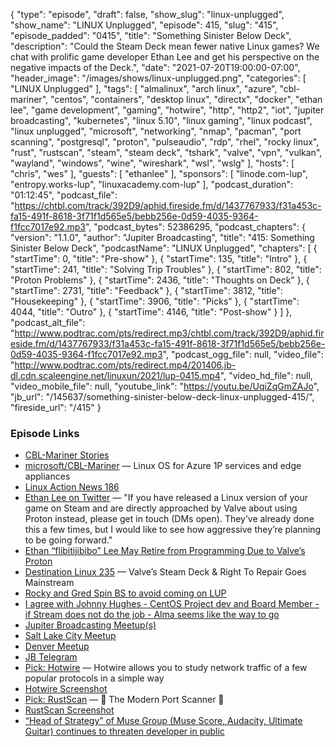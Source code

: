 {
  "type": "episode",
  "draft": false,
  "show_slug": "linux-unplugged",
  "show_name": "LINUX Unplugged",
  "episode": 415,
  "slug": "415",
  "episode_padded": "0415",
  "title": "Something Sinister Below Deck",
  "description": "Could the Steam Deck mean fewer native Linux games? We chat with prolific game developer Ethan Lee and get his perspective on the negative impacts of the Deck.",
  "date": "2021-07-20T19:00:00-07:00",
  "header_image": "/images/shows/linux-unplugged.png",
  "categories": [
    "LINUX Unplugged"
  ],
  "tags": [
    "almalinux",
    "arch linux",
    "azure",
    "cbl-mariner",
    "centos",
    "containers",
    "desktop linux",
    "directx",
    "docker",
    "ethan lee",
    "game development",
    "gaming",
    "hotwire",
    "http",
    "http2",
    "iot",
    "jupiter broadcasting",
    "kubernetes",
    "linux 5.10",
    "linux gaming",
    "linux podcast",
    "linux unplugged",
    "microsoft",
    "networking",
    "nmap",
    "pacman",
    "port scanning",
    "postgresql",
    "proton",
    "pulseaudio",
    "rdp",
    "rhel",
    "rocky linux",
    "rust",
    "rustscan",
    "steam",
    "steam deck",
    "tshark",
    "valve",
    "vpn",
    "vulkan",
    "wayland",
    "windows",
    "wine",
    "wireshark",
    "wsl",
    "wslg"
  ],
  "hosts": [
    "chris",
    "wes"
  ],
  "guests": [
    "ethanlee"
  ],
  "sponsors": [
    "linode.com-lup",
    "entropy.works-lup",
    "linuxacademy.com-lup"
  ],
  "podcast_duration": "01:12:45",
  "podcast_file": "https://chtbl.com/track/392D9/aphid.fireside.fm/d/1437767933/f31a453c-fa15-491f-8618-3f71f1d565e5/bebb256e-0d59-4035-9364-f1fcc7017e92.mp3",
  "podcast_bytes": 52386295,
  "podcast_chapters": {
    "version": "1.1.0",
    "author": "Jupiter Broadcasting",
    "title": "415: Something Sinister Below Deck",
    "podcastName": "LINUX Unplugged",
    "chapters": [
      {
        "startTime": 0,
        "title": "Pre-show"
      },
      {
        "startTime": 135,
        "title": "Intro"
      },
      {
        "startTime": 241,
        "title": "Solving Trip Troubles"
      },
      {
        "startTime": 802,
        "title": "Proton Problems"
      },
      {
        "startTime": 2436,
        "title": "Thoughts on Deck"
      },
      {
        "startTime": 2731,
        "title": "Feedback"
      },
      {
        "startTime": 3812,
        "title": "Housekeeping"
      },
      {
        "startTime": 3906,
        "title": "Picks"
      },
      {
        "startTime": 4044,
        "title": "Outro"
      },
      {
        "startTime": 4146,
        "title": "Post-show"
      }
    ]
  },
  "podcast_alt_file": "http://www.podtrac.com/pts/redirect.mp3/chtbl.com/track/392D9/aphid.fireside.fm/d/1437767933/f31a453c-fa15-491f-8618-3f71f1d565e5/bebb256e-0d59-4035-9364-f1fcc7017e92.mp3",
  "podcast_ogg_file": null,
  "video_file": "http://www.podtrac.com/pts/redirect.mp4/201406.jb-dl.cdn.scaleengine.net/linuxun/2021/lup-0415.mp4",
  "video_hd_file": null,
  "video_mobile_file": null,
  "youtube_link": "https://youtu.be/UqiZqGmZAJo",
  "jb_url": "/145637/something-sinister-below-deck-linux-unplugged-415/",
  "fireside_url": "/415"
}


### Episode Links

  * [CBL-Mariner Stories](https://paste.docs.lol/code/BraggingProscriptions "CBL-Mariner Stories")
  * [microsoft/CBL-Mariner](https://github.com/microsoft/CBL-Mariner "microsoft/CBL-Mariner") — Linux OS for Azure 1P services and edge appliances
  * [Linux Action News 186](https://linuxactionnews.com/186 "Linux Action News 186")
  * [Ethan Lee on Twitter](https://twitter.com/flibitijibibo/status/1416118465442852869 "Ethan Lee on Twitter") — "If you have released a Linux version of your game on Steam and are directly approached by Valve about using Proton instead, please get in touch (DMs open). They’ve already done this a few times, but I would like to see how aggressive they’re planning to be going forward."
  * [Ethan “flibitijibibo” Lee May Retire from Programming Due to Valve’s Proton](https://nuclearmonster.com/2021/07/ethan-flibitijibibo-lee-may-retire-from-programming-due-to-valves-proton/ "Ethan “flibitijibibo” Lee May Retire from Programming Due to Valve’s Proton")
  * [Destination Linux 235](https://www.youtube.com/watch?v=0JC3qqX8BWM "Destination Linux 235") — Valve’s Steam Deck & Right To Repair Goes Mainstream
  * [Rocky and Gred Spin BS to avoid coming on LUP](https://paste.docs.lol/reader/PanicBreedings "Rocky and Gred Spin BS to avoid coming on LUP")
  * [I agree with Johnny Hughes - CentOS Project dev and Board Member - if Stream does not do the job - Alma seems like the way to go](https://www.reddit.com/r/AlmaLinux/comments/mgic42/congrats_on_almalinux_release/ "I agree with Johnny Hughes - CentOS Project dev and Board Member - if Stream does not do the job - Alma seems like the way to go")
  * [Jupiter Broadcasting Meetup(s)](https://www.meetup.com/jupiterbroadcasting/ "Jupiter Broadcasting Meetup\(s\)")
  * [Salt Lake City Meetup](https://www.meetup.com/jupiterbroadcasting/events/278854904/ "Salt Lake City Meetup")
  * [Denver Meetup](https://www.meetup.com/jupiterbroadcasting/events/278855088/ "Denver Meetup")
  * [JB Telegram](http://jupiterbroadcasting.com/telegram "JB Telegram")
  * [Pick: Hotwire](https://github.com/emmanueltouzery/hotwire "Pick: Hotwire") — Hotwire allows you to study network traffic of a few popular protocols in a simple way
  * [Hotwire Screenshot](https://imgur.com/a/R27qZXr "Hotwire Screenshot")
  * [Pick: RustScan](https://github.com/RustScan/RustScan "Pick: RustScan") — 🤖 The Modern Port Scanner 🤖
  * [RustScan Screenshot](https://imgur.com/a/hHROo6q "RustScan Screenshot")
  * [“Head of Strategy” of Muse Group (Muse Score, Audacity, Ultimate Guitar) continues to threaten developer in public](https://www.reddit.com/r/linux/comments/onro8q/head_of_strategy_of_muse_group_muse_score/ "“Head of Strategy” of Muse Group \(Muse Score, Audacity, Ultimate Guitar\) continues to threaten developer in public")


